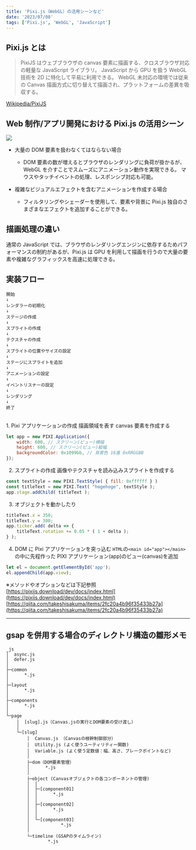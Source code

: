 ```yaml
---
title: 'Pixi.js（WebGL）の活用シーンなど'
date: '2023/07/08'
tags: ['Pixi.js', 'WebGL', 'JavaScript']
---
```


## Pixi.js とは

> PixiJS はウェブブラウザの canvas 要素に描画する、クロスブラウザ対応の軽量な JavaScript ライブラリ。
> JavaScript から GPU を扱う WebGL 技術を 2D に特化して平易に利用できる。
> WebGL 未対応の環境では従来の Canvas 描画方式に切り替えて描画され、プラットフォームの差異を吸収する。

[Wikipedia/PixiJS](https://ja.wikipedia.org/wiki/PixiJS)

## Web 制作/アプリ開発における Pixi.js の活用シーン

![](/images/note/post06/img01.png)

- 大量の DOM 要素を扱わなくてはならない場合

  - DOM 要素の数が増えるとブラウザのレンダリングに負荷が掛かるが、WebGL を介すことでスムーズにアニメーション動作を実現できる。
    マウスやタッチイベントの処理、レスポンシブ対応も可能。

- 複雑なビジュアルエフェクトを含むアニメーションを作成する場合
  - フィルタリングやシェーダーを使用して、要素や背景に Pixi.js 独自のさまざまなエフェクトを追加することができる。

## 描画処理の違い

通常の JavaScript では、ブラウザのレンダリングエンジンに依存するためパフォーマンスの制約があるが、Pixi.js は GPU を利用して描画を行うので大量の要素や複雑なグラフィックスを高速に処理できる。

## 実装フロー

```
開始
↓
レンダラーの初期化
↓
ステージの作成
↓
スプライトの作成
↓
テクスチャの作成
↓
スプライトの位置やサイズの設定
↓
ステージにスプライトを追加
↓
アニメーションの設定
↓
イベントリスナーの設定
↓
レンダリング
↓
終了
```

<br>
1. Pixi アプリケーションの作成
   描画領域を表す canvas 要素を作成する

```JavaScript
let app = new PIXI.Application({
	width: 600, // スクリーン(ビュー)横幅
	height: 600, // スクリーン(ビュー)縦幅
	backgroundColor: 0x1099bb, // 背景色 16進 0xRRGGBB
});
```

2. スプライトの作成
   画像やテクスチャを読み込みスプライトを作成する

```JavaScript
const textStyle = new PIXI.TextStyle( { fill: 0xffffff } )
const titleText = new PIXI.Text( "hogehoge", textStyle );
app.stage.addChild( titleText );
```

3. オブジェクトを動かしたり

```JavaScript
titleText.x = 350;
titleText.y = 300;
app.ticker.add( delta => {
	titleText.rotation += 0.05 * ( 1 + delta );
} );
```

4. DOM に Pixi アプリケーションを突っ込む
   `HTML`の`<main id="app"></main>`の中に先程作った PIXI アプリケーション(app)のビュー(canvas)を追加

```JavaScript
let el = document.getElementById('app');
el.appendChild(app.view);
```

※メソッドやオプションなどは下記参照
[https://pixijs.download/dev/docs/index.html](https://pixijs.download/dev/docs/index.html)
[https://qiita.com/takeshisakuma/items/2fc20a4b96f35433b27a](https://qiita.com/takeshisakuma/items/2fc20a4b96f35433b27a)

---

## gsap を併用する場合のディレクトリ構造の雛形メモ

```
_js
│  async.js
│  defer.js
│
├─common
│      *.js
│
├─layout
│      *.js
│
├─components
│      *.js
│
└─page
    │  [slug].js（Canvas.jsの実行とDOM要素の受け渡し）
    │
    └─[slug]
        │  Canvas.js （Canvasの根幹制御部分）
        │  Utility.js (よく使うユーティリティー関数)
        │  Variable.js (よく使う定数値：幅、高さ、ブレークポイントなど)
        │
        ├─dom（DOM要素管理）
        │      *.js
        │
        ├─object (Canvasオブジェクトの各コンポーネントの管理)
        │  │
        │  ├─[component01]
        │  │      *.js
        │  │
        │  ├─[component02]
        │  │      *.js
        │  │
        │  └─[component03]
        │            *.js
        │
        └─timeline (GSAPのタイムライン)
                *.js
```
